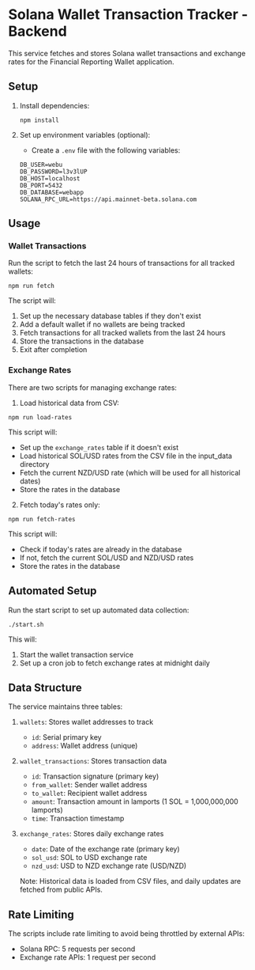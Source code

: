 # Solana Wallet Transaction Tracker - Backend

This service fetches and stores Solana wallet transactions and exchange rates for the Financial Reporting Wallet application.

## Setup

1. Install dependencies:
   ```
   npm install
   ```

2. Set up environment variables (optional):
   - Create a `.env` file with the following variables:
   ```
   DB_USER=webu
   DB_PASSWORD=l3v3lUP
   DB_HOST=localhost
   DB_PORT=5432
   DB_DATABASE=webapp
   SOLANA_RPC_URL=https://api.mainnet-beta.solana.com
   ```

## Usage

### Wallet Transactions

Run the script to fetch the last 24 hours of transactions for all tracked wallets:

```
npm run fetch
```

The script will:
1. Set up the necessary database tables if they don't exist
2. Add a default wallet if no wallets are being tracked
3. Fetch transactions for all tracked wallets from the last 24 hours
4. Store the transactions in the database
5. Exit after completion

### Exchange Rates

There are two scripts for managing exchange rates:

1. Load historical data from CSV:
```
npm run load-rates
```

This script will:
- Set up the `exchange_rates` table if it doesn't exist
- Load historical SOL/USD rates from the CSV file in the input_data directory
- Fetch the current NZD/USD rate (which will be used for all historical dates)
- Store the rates in the database

2. Fetch today's rates only:
```
npm run fetch-rates
```

This script will:
- Check if today's rates are already in the database
- If not, fetch the current SOL/USD and NZD/USD rates
- Store the rates in the database

## Automated Setup

Run the start script to set up automated data collection:

```
./start.sh
```

This will:
1. Start the wallet transaction service
2. Set up a cron job to fetch exchange rates at midnight daily

## Data Structure

The service maintains three tables:

1. `wallets`: Stores wallet addresses to track
   - `id`: Serial primary key
   - `address`: Wallet address (unique)

2. `wallet_transactions`: Stores transaction data
   - `id`: Transaction signature (primary key)
   - `from_wallet`: Sender wallet address
   - `to_wallet`: Recipient wallet address
   - `amount`: Transaction amount in lamports (1 SOL = 1,000,000,000 lamports)
   - `time`: Transaction timestamp

3. `exchange_rates`: Stores daily exchange rates
   - `date`: Date of the exchange rate (primary key)
   - `sol_usd`: SOL to USD exchange rate
   - `nzd_usd`: USD to NZD exchange rate (USD/NZD)
   
   Note: Historical data is loaded from CSV files, and daily updates are fetched from public APIs.

## Rate Limiting

The scripts include rate limiting to avoid being throttled by external APIs:
- Solana RPC: 5 requests per second
- Exchange rate APIs: 1 request per second